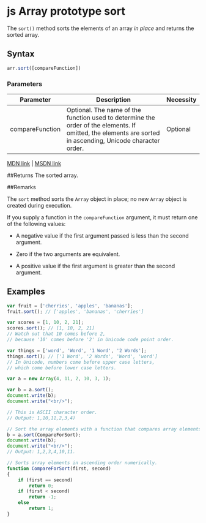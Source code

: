 # js Array prototype sort
The `sort()` method sorts the elements of an array *in place* and returns the sorted array.

## Syntax
```js
arr.sort([compareFunction])
```

### Parameters
| Parameter  |           Description                         |   Necessity   |
|------------|-----------------------------------------------|---------------|
|  compareFunction    | Optional. The name of the function used to determine the order of the elements. If omitted, the elements are sorted in ascending, Unicode character order.  |   Optional    |

[MDN link](https://developer.mozilla.org/en-US/docs/Web/JavaScript/Reference/Global_Objects/Array/sort) | [MSDN link](https://msdn.microsoft.com/en-us/LIBRary/4b4fbfhk%28v=vs.94%29.aspx)

##Returns
The sorted array.

##Remarks

The `sort` method sorts the `Array` object in place; no new `Array` object is created during execution.

If you supply a function in the `compareFunction` argument, it must return one of the following values:

* A negative value if the first argument passed is less than the second argument.

* Zero if the two arguments are equivalent.

* A positive value if the first argument is greater than the second argument. 

## Examples

```js
var fruit = ['cherries', 'apples', 'bananas'];
fruit.sort(); // ['apples', 'bananas', 'cherries']

var scores = [1, 10, 2, 21]; 
scores.sort(); // [1, 10, 2, 21]
// Watch out that 10 comes before 2,
// because '10' comes before '2' in Unicode code point order.

var things = ['word', 'Word', '1 Word', '2 Words'];
things.sort(); // ['1 Word', '2 Words', 'Word', 'word']
// In Unicode, numbers come before upper case letters,
// which come before lower case letters.
```

```js
var a = new Array(4, 11, 2, 10, 3, 1);

var b = a.sort();
document.write(b);
document.write("<br/>");

// This is ASCII character order.
// Output: 1,10,11,2,3,4)

// Sort the array elements with a function that compares array elements.
b = a.sort(CompareForSort);
document.write(b);
document.write("<br/>");
// Output: 1,2,3,4,10,11.

// Sorts array elements in ascending order numerically.
function CompareForSort(first, second)
{
    if (first == second)
        return 0;
    if (first < second)
        return -1;
    else
        return 1; 
}
```
